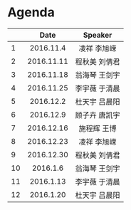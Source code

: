 # Agenda

||Date|Speaker|
|---|:---:|:---:|
|1|2016.11.4|凌祥   李旭嵘 | 
|2|2016.11.11|程秋美	刘倩君 | 
|3|2016.11.18|翁海琴	王剑宇 | 
|4|2016.11.25|李宇薇	于清晨 | 
|5|2016.12.2|杜天宇	吕晨阳 | 
|6|2016.12.9|顾子卉	唐凯宇 | 
|7|2016.12.16|施程辉	王博 | 
|8|2016.12.23|凌祥	李旭嵘| 
|9|2016.12.30|程秋美	刘倩君| 
|10|2016.1.6|翁海琴	王剑宇 | 
|11|2016.1.13|李宇薇	于清晨 | 
|12|2016.1.20|杜天宇	吕晨阳| 
